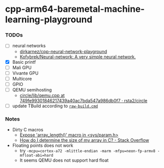 cpp-arm64-baremetal-machine-learning-playground
===============================================
### TODOs
- [ ] neural networks
  - [dirkarnez/cpp-neural-network-playground](https://github.com/dirkarnez/cpp-neural-network-playground)
  - [Kofybrek/Neural-network: A very simple neural network.](https://github.com/Kofybrek/Neural-network)
- [x] Basic printf
- [ ] Mali GPU
- [ ] Vivante GPU
- [ ] Multicore
- [ ] GPIO
- [ ] QEMU semihosting
  - [circle/lib/qemu.cpp at 749fe99301846217439a40ac7bda547a986db0f7 · rsta2/circle](https://github.com/rsta2/circle/blob/749fe99301846217439a40ac7bda547a986db0f7/lib/qemu.cpp#L34)
- [ ] update TBuild according to [`raw-build.cmd`](./raw-build.cmd)

### Notes
- Dirty C macros
  - [Expose 'array_length()' macro in <sys/param.h>](https://gcc.gnu.org/pipermail/libstdc++/2020-September/051046.html)
  - [How do I determine the size of my array in C? - Stack Overflow](https://stackoverflow.com/questions/37538/how-do-i-determine-the-size-of-my-array-in-c)
- Floating points does not work
  - try `-mcpu=cortex-a72 -mlittle-endian -marm -mfpu=neon-fp-armv8 -mfloat-abi=hard`
  - It seems QEMU does not support hard float
